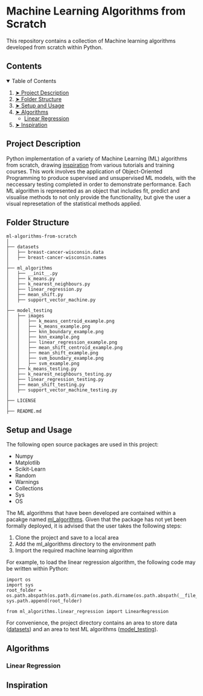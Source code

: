 # Machine Learning Algorithms from Scratch
This repository contains a collection of Machine learning algorithms developed from scratch within Python.

## Contents

<details open="open">
  <summary>Table of Contents</summary>
  <ol>
    <li><a href="#project-description"> ➤ Project Description </a></li>
    <li><a href="#folder-structure"> ➤ Folder Structure</a></li>
    <li><a href="#setup-and-usage"> ➤ Setup and Usage</a></li>
    <li>
      <a href="#algorithms"> ➤ Algorithms</a>
      <ul>
        <li><a href="#linear-regression">Linear Regression</a></li>
      </ul>
    </li>
    <li><a href="#inspiration"> ➤ Inspiration</a></li>
  </ol>
</details>

## Project Description
Python implementation of a variety of Machine Learning (ML) algorithms from scratch, drawing <a href="#inspiration">inspiration</a> from various tutorials and training courses. This work involves the application of Object-Oriented Programming to produce supervised and unsupervised ML models, with the neccessary testing completed in order to demonstrate performance. Each ML algorithm is represented as an object that includes fit, predict and visualise methods to not only provide the functionality, but give the user a visual represetation of the statistical methods applied.

## Folder Structure

    ml-algorithms-from-scratch
    │
    ├── datasets
    │   ├── breast-cancer-wisconsin.data
    │   ├── breast-cancer-wisconsin.names
    │ 
    ├── ml_algorithms
    │   ├── __init__.py
    │   ├── k_means.py    
    │   ├── k_nearest_neighbours.py
    │   ├── linear_regression.py
    │   ├── mean_shift.py
    │   ├── support_vector_machine.py
    │ 
    ├── model_testing 
    │   ├── images
    │   │   ├── k_means_centroid_example.png
    │   │   ├── k_means_example.png
    │   │   ├── knn_boundary_example.png
    │   │   ├── knn_example.png
    │   │   ├── linear_regression_example.png
    │   │   ├── mean_shift_centroid_example.png
    │   │   ├── mean_shift_example.png
    │   │   ├── svm_boundary_example.png
    │   │   ├── svm_example.png
    │   ├── k_means_testing.py    
    │   ├── k_nearest_neighbours_testing.py
    │   ├── linear_regression_testing.py
    │   ├── mean_shift_testing.py
    │   ├── support_vector_machine_testing.py
    │ 
    ├── LICENSE 
    │ 
    ├── README.md 

## Setup and Usage

The following open source packages are used in this project:
* Numpy
* Matplotlib
* Scikit-Learn
* Random
* Warnings
* Collections
* Sys
* OS

The ML algorithms that have been developed are contained within a pacakge named <a href="https://github.com/jakeyk11/ml-algorithms-from-scratch/tree/main/ml_algorithms">ml_algorithms</a>. Given that the package has not yet been formally deployed, it is advised that the user takes the following steps:
<ol>
  <li>Clone the project and save to a local area</li>
  <li>Add the ml_algorithms directory to the environment path</li>
  <li>Import the required machine learning algorithm</li>
</ol>

For example, to load the linear regression algorithm, the following code may be written within Python:

    import os
    import sys
    root_folder = os.path.abspath(os.path.dirname(os.path.dirname(os.path.abspath(__file__))))
    sys.path.append(root_folder)
    
    from ml_algorithms.linear_regression import LinearRegression

For convenience, the project directory contains an area to store data (<a href="https://github.com/jakeyk11/ml-algorithms-from-scratch/tree/main/datasets">datasets</a>) and an area to test ML algorithms (<a href="https://github.com/jakeyk11/ml-algorithms-from-scratch/tree/main/model_testing">model_testing</a>).

## Algorithms

### Linear Regression

## Inspiration

